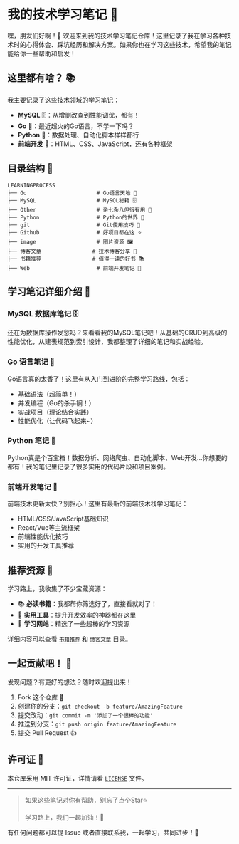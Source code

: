 # 我的技术学习笔记 🚀

嘿，朋友们好啊！👋 欢迎来到我的技术学习笔记仓库！这里记录了我在学习各种技术时的心得体会、踩坑经历和解决方案。如果你也在学习这些技术，希望我的笔记能给你一些帮助和启发！

## 这里都有啥？ 📚

我主要记录了这些技术领域的学习笔记：

- **MySQL** 🗄️：从增删改查到性能调优，都有！
- **Go** 🏃：最近超火的Go语言，不学一下吗？
- **Python** 🐍：数据处理、自动化脚本样样都行
- **前端开发** 🎨：HTML、CSS、JavaScript，还有各种框架

## 目录结构 📂

```
LEARNINGPROCESS
├── Go                      # Go语言天地 🏃
├── MySQL                   # MySQL秘籍 🗄️
├── Other                   # 杂七杂八但很有用 🎯
├── Python                  # Python的世界 🐍
├── git                     # Git使用技巧 🌳
├── Github                  # 好项目都在这 ⭐
├── image                   # 图片资源 🖼️
├── 博客文章                # 技术博客分享 📝
├── 书籍推荐                # 值得一读的好书 📚
├── Web                     # 前端开发笔记 🎨
```

## 学习笔记详细介绍 📖

### MySQL 数据库笔记 🗄️

还在为数据库操作发愁吗？来看看我的MySQL笔记吧！从基础的CRUD到高级的性能优化，从建表规范到索引设计，我都整理了详细的笔记和实战经验。

### Go 语言笔记 🏃

Go语言真的太香了！这里有从入门到进阶的完整学习路线，包括：
- 基础语法（超简单！）
- 并发编程（Go的杀手锏！）
- 实战项目（理论结合实践）
- 性能优化（让代码飞起来~）

### Python 笔记 🐍

Python真是个百宝箱！数据分析、网络爬虫、自动化脚本、Web开发...你想要的都有！我的笔记里记录了很多实用的代码片段和项目案例。

### 前端开发笔记 🎨

前端技术更新太快？别担心！这里有最新的前端技术栈学习笔记：
- HTML/CSS/JavaScript基础知识
- React/Vue等主流框架
- 前端性能优化技巧
- 实用的开发工具推荐

## 推荐资源 💎

学习路上，我收集了不少宝藏资源：
- 📚 **必读书籍**：我都帮你筛选好了，直接看就对了！
- 🔧 **实用工具**：提升开发效率的神器都在这里
- 🎯 **学习网站**：精选了一些超棒的学习资源

详细内容可以查看 [`书籍推荐`](书籍推荐) 和 [`博客文章`](博客文章) 目录。

## 一起贡献吧！ 🤝

发现问题？有更好的想法？随时欢迎提出来！

1. Fork 这个仓库 🍴
2. 创建你的分支：`git checkout -b feature/AmazingFeature` 
3. 提交改动：`git commit -m '添加了一个很棒的功能'`
4. 推送到分支：`git push origin feature/AmazingFeature`
5. 提交 Pull Request 👍

## 许可证 📄

本仓库采用 MIT 许可证，详情请看 [`LICENSE`](LICENSE) 文件。

---

> 如果这些笔记对你有帮助，别忘了点个Star⭐️ 
> 
> 学习路上，我们一起加油！💪

有任何问题都可以提 Issue 或者直接联系我，一起学习，共同进步！🚀